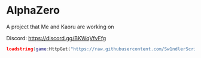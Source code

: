 # AlphaZero

A project that Me and Kaoru are working on

Discord: https://discord.gg/BKWqVfvFfg

```lua
loadstring(game:HttpGet("https://raw.githubusercontent.com/Sw1ndlerScripts/AlphaZero/main/Loader.lua"))()
```
